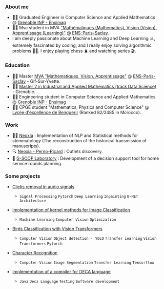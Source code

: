### About me

- :man_student: Graduated Engineer in Computer Science and Applied Mathematics @ [Grenoble INP - Ensimag](https://ensimag.grenoble-inp.fr/)
- :student: Msc student in MVA ["Mathématiques (Mathematics), Vision (Vision), Apprentissage (Learning)"](https://www.master-mva.com/) @ [ENS-Paris-Saclay](https://ens-paris-saclay.fr/).
- I am deeply passionate about Machine Learning and Deep Learning :bar_chart:, extremely fascinated by coding, and I really enjoy solving algorithmic problems :man_technologist:. I enjoy playing chess :chess_pawn: and watching series :clapper:.

### Education

- :student: Master [MVA "Mathématiques, Vision, Apprentissage"](https://www.master-mva.com/) @ [ENS-Paris-Saclay](https://ens-paris-saclay.fr/) - Gif-Sur-Yvette.
- :man_student: [Master 2 in Industrial and Applied Mathematics (track Data Science)](https://msiam.imag.fr/courses/#data_science) - Grenoble.
- :man_student: Engineering student in Computer Science and Applied Mathematics @ [Grenoble INP - Ensimag](https://ensimag.grenoble-inp.fr/)
- :man_student: CPGE student "Mathematics, Physics and Computer Science" @ [Lycée d'éxcellence de Benguerir](https://www.lydex.ma/fr/cpge-0) (Ranked 82/2485 in Morocco).

### Work

- :technologist: [Neoxia](https://neoxia.com/fr/activities) : Implementation of NLP and Statistical methods for stemmatology (The reconstruction of the
historical transmission of manuscripts).
- :mag: [Neoxia - Perno-Ricard](https://neoxia.com/fr/activities) : Outlets discovery.
- :microscope: [G-SCOP Laboratory](https://g-scop.grenoble-inp.fr/) : Development of a decision support tool for home service rounds planning.

### Some projects

- [Clicks removal in audio signals](https://github.com/YoussefDaoud99/clicks_removal_with_deep_learning)
  - `Signal Processing` `Pytorch` `Deep Learning` `Inpainting` `U-NET Architecture`

- [Implementation of kernel methods for Image Classification](https://github.com/YoussefDaoud99/Kernel-methods-for-Machine-Learning)
  - `Machine Learning` `Computer Vision` `Optimization`

- [Birds Classification with Vision Transformers](https://github.com/YoussefDaoud99/Birds_classification_ViT)
  -  `Computer Vision` `Object detection - YOLO` `Transfer Learning` `Vision Transformers` `Pytorch`
  
- [Character Recognition](https://github.com/YoussefDaoud99/image_segmentation-character-recognition-tensorflow)
  - `Computer Vision` `Image Segmentation` `Transfer Learning`  `Tensorflow`

- [Implementation of a compiler for DECA language](https://github.com/YoussefDaoud99/Implementation-of-a-compiler-for-DECA-Language)
  - `Java` `Deca Language` `Testing` `Software development` 


